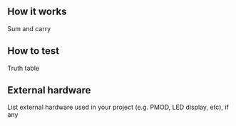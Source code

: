 <!---

This file is used to generate your project datasheet. Please fill in the information below and delete any unused
sections.

You can also include images in this folder and reference them in the markdown. Each image must be less than
512 kb in size, and the combined size of all images must be less than 1 MB.
-->

## How it works

Sum and carry

## How to test

Truth table

## External hardware

List external hardware used in your project (e.g. PMOD, LED display, etc), if any
